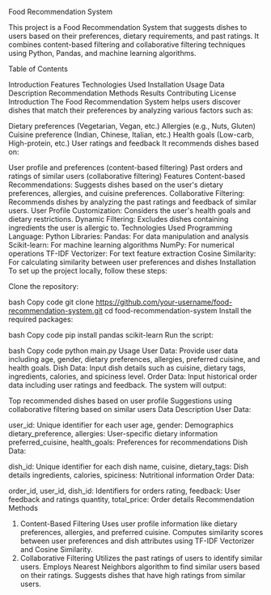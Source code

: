 
Food Recommendation System

This project is a Food Recommendation System that suggests dishes to users based on their preferences, dietary requirements, and past ratings. It combines content-based filtering and collaborative filtering techniques using Python, Pandas, and machine learning algorithms.

Table of Contents

Introduction
Features
Technologies Used
Installation
Usage
Data Description
Recommendation Methods
Results
Contributing
License
Introduction
The Food Recommendation System helps users discover dishes that match their preferences by analyzing various factors such as:

Dietary preferences (Vegetarian, Vegan, etc.)
Allergies (e.g., Nuts, Gluten)
Cuisine preference (Indian, Chinese, Italian, etc.)
Health goals (Low-carb, High-protein, etc.)
User ratings and feedback
It recommends dishes based on:

User profile and preferences (content-based filtering)
Past orders and ratings of similar users (collaborative filtering)
Features
Content-based Recommendations: Suggests dishes based on the user's dietary preferences, allergies, and cuisine preferences.
Collaborative Filtering: Recommends dishes by analyzing the past ratings and feedback of similar users.
User Profile Customization: Considers the user's health goals and dietary restrictions.
Dynamic Filtering: Excludes dishes containing ingredients the user is allergic to.
Technologies Used
Programming Language: Python
Libraries:
Pandas: For data manipulation and analysis
Scikit-learn: For machine learning algorithms
NumPy: For numerical operations
TF-IDF Vectorizer: For text feature extraction
Cosine Similarity: For calculating similarity between user preferences and dishes
Installation
To set up the project locally, follow these steps:

Clone the repository:

bash
Copy code
git clone https://github.com/your-username/food-recommendation-system.git
cd food-recommendation-system
Install the required packages:

bash 
Copy code
pip install pandas scikit-learn
Run the script:

bash
Copy code
python main.py
Usage
User Data: Provide user data including age, gender, dietary preferences, allergies, preferred cuisine, and health goals.
Dish Data: Input dish details such as cuisine, dietary tags, ingredients, calories, and spiciness level.
Order Data: Input historical order data including user ratings and feedback.
The system will output:

Top recommended dishes based on user profile
Suggestions using collaborative filtering based on similar users
Data Description
User Data:

user_id: Unique identifier for each user
age, gender: Demographics
dietary_preference, allergies: User-specific dietary information
preferred_cuisine, health_goals: Preferences for recommendations
Dish Data:

dish_id: Unique identifier for each dish
name, cuisine, dietary_tags: Dish details
ingredients, calories, spiciness: Nutritional information
Order Data:

order_id, user_id, dish_id: Identifiers for orders
rating, feedback: User feedback and ratings
quantity, total_price: Order details
Recommendation Methods
1. Content-Based Filtering
Uses user profile information like dietary preferences, allergies, and preferred cuisine.
Computes similarity scores between user preferences and dish attributes using TF-IDF Vectorizer and Cosine Similarity.
2. Collaborative Filtering
Utilizes the past ratings of users to identify similar users.
Employs Nearest Neighbors algorithm to find similar users based on their ratings.
Suggests dishes that have high ratings from similar users.
















